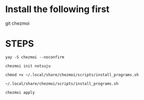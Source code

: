 # Install the following first
git
chezmoi


# STEPS
``` yay -S chezmoi --noconfirm ```

``` chezmoi init notsuju ```

``` chmod +x ~/.local/share/chezmoi/scripts/install_programs.sh ```

``` ~/.local/share/chezmoi/scripts/install_programs.sh ```

``` chezmoi apply ```

